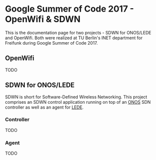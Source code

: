 # Google Summer of Code 2017 - OpenWifi & SDWN

This is the documentation page for two projects - SDWN for ONOS/LEDE and OpenWifi. Both were realized at TU Berlin's INET department for Freifunk during Google Summer of Code 2017.

## OpenWifi

TODO

## SDWN for ONOS/LEDE

SDWN is short for Software-Defined Wireless Networking. This project comprises an SDWN control application running on top of an [ONOS](https://onosproject.org) SDN controller as well as an agent for [LEDE](https://ledeproject.org).

### Controller

TODO

### Agent

TODO

<!--
## Welcome to GitHub Pages
-->
<!--
You can use the [editor on GitHub](https://github.com/berlin-open-wireless-lab/GSoC2017_SDWN_OpenWIfi/edit/master/README.md) to maintain and preview the content for your website in Markdown files.
-->
<!--
Whenever you commit to this repository, GitHub Pages will run [Jekyll](https://jekyllrb.com/) to rebuild the pages in your site, from the content in your Markdown files.
-->
<!--
### Markdown
-->
<!--Markdown is a lightweight and easy-to-use syntax for styling your writing. It includes conventions for
-->
<!--
```markdown
Syntax highlighted code block
-->
<!--
# Header 1
## Header 2
### Header 3
-->
<!--
- Bulleted
- List
-->
<!--
1. Numbered
2. List
-->
<!--
**Bold** and _Italic_ and `Code` text
-->
<!--
[Link](url) and ![Image](src)
```
-->
<!--
For more details see [GitHub Flavored Markdown](https://guides.github.com/features/mastering-markdown/).
-->
<!--
### Jekyll Themes
-->
<!--
Your Pages site will use the layout and styles from the Jekyll theme you have selected in your [repository settings](https://github.com/berlin-open-wireless-lab/GSoC2017_SDWN_OpenWIfi/settings). The name of this theme is saved in the Jekyll `_config.yml` configuration file.
-->
<!--
### Support or Contact
-->
<!--
Having trouble with Pages? Check out our [documentation](https://help.github.com/categories/github-pages-basics/) or [contact support](https://github.com/contact) and we’ll help you sort it out.
-->
